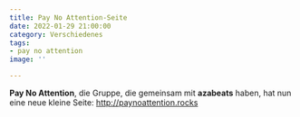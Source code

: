```yaml
---
title: Pay No Attention-Seite
date: 2022-01-29 21:00:00
category: Verschiedenes
tags:
- pay no attention
image: ''

---
```


**Pay No Attention**, die Gruppe, die gemeinsam mit **azabeats** haben, hat nun eine neue kleine Seite: <http://paynoattention.rocks>
